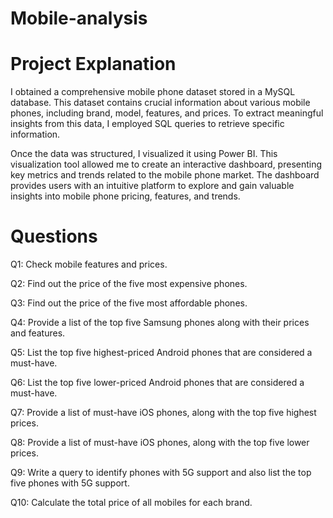 # Mobile-analysis

# Project Explanation

I obtained a comprehensive mobile phone dataset stored in a MySQL database. This dataset contains crucial information about various mobile phones, including brand, model, features, and prices. To extract meaningful insights from this data, I employed SQL queries to retrieve specific information.

Once the data was structured, I visualized it using Power BI. This visualization tool allowed me to create an interactive dashboard, presenting key metrics and trends related to the mobile phone market. The dashboard provides users with an intuitive platform to explore and gain valuable insights into mobile phone pricing, features, and trends.

# Questions 

Q1: Check mobile features and prices.

Q2: Find out the price of the five most expensive phones.

Q3: Find out the price of the five most affordable phones.

Q4: Provide a list of the top five Samsung phones along with their prices and features.

Q5: List the top five highest-priced Android phones that are considered a must-have.

Q6: List the top five lower-priced Android phones that are considered a must-have.

Q7: Provide a list of must-have iOS phones, along with the top five highest prices.

Q8: Provide a list of must-have iOS phones, along with the top five lower prices.

Q9: Write a query to identify phones with 5G support and also list the top five phones with 5G support.

Q10: Calculate the total price of all mobiles for each brand.

